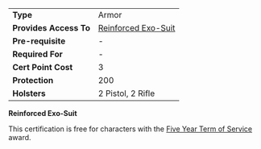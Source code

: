 |                        |                                                        |
| ---------------------- | ------------------------------------------------------ |
| **Type**               | Armor                                                  |
| **Provides Access To** | [Reinforced Exo-Suit](../armor/Reinforced_Exo-Suit.md) |
| **Pre-requisite**      | \-                                                     |
| **Required For**       | \-                                                     |
| **Cert Point Cost**    | 3                                                      |
| **Protection**         | 200                                                    |
| **Holsters**           | 2 Pistol, 2 Rifle                                      |

**Reinforced Exo-Suit**

This certification is free for characters with the
[Five Year Term of Service](../merits/Term_of_Service.md) award.
